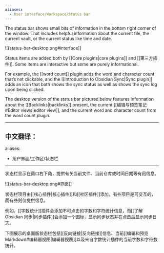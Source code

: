 ```yaml
---
aliases:
  - User interface/Workspace/Status bar
---
```

The status bar shows small bits of information in the bottom right corner of the window. That includes helpful information about the current file, the current vault, or the current status like time and date.

![[status-bar-desktop.png#interface]]

Status items are added both by [[Core plugins|core plugins]] and [[第三方插件]]. Some items are interactive but some are purely informational. 

For example, the [[word count]] plugin adds the word and character count that’s not clickable, and the [[Introduction to Obsidian Sync|Sync plugin]] adds an icon that both shows the sync status as well as shows the sync log upon being clicked. 

The desktop version of the status bar pictured below features information about the [[Backlinks|backlinks]] present, the current [[编辑与预览笔记#Editor views|editor view]], and the current word and character count from the word count plugin.

---

中文翻译：
---
aliases:
  - 用户界面/工作区/状态栏
---
状态栏显示在窗口右下角，提供有关当前文件、当前仓库或时间日期等有用信息。

![[status-bar-desktop.png#界面]]

状态栏项目由[[核心插件|核心插件]]和[[社区插件]]添加。有些项目是可交互的，而有些则仅提供信息。

例如，[[字数统计]]插件会添加不可点击的字数和字符统计信息，而[[了解 Obsidian 同步|同步插件]]会添加一个图标，显示同步状态并在点击后显示同步日志。

下图展示的桌面版状态栏包括[[反向链接|反向链接]]信息、当前[[编辑和预览 Markdown#编辑器视图|编辑器视图]]以及来自字数统计插件的当前字数和字符数统计。